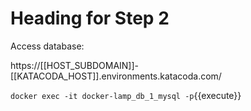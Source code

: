 # Heading for Step 2
Access database:

https://[[HOST_SUBDOMAIN]]-[[KATACODA_HOST]].environments.katacoda.com/

`docker exec -it docker-lamp_db_1_mysql -p`{{execute}}
